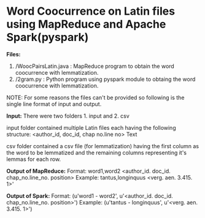 # Word Coocurrence on Latin files using MapReduce and Apache Spark(pyspark) 

**Files:**
1. /WoocPairsLatin.java : MapReduce program to obtain the word coocurrence with lemmatization.
2. /2gram.py : Python program using pyspark module to obtaing the word coocurrence with lemmatization.

NOTE: For some reasons the files can't be provided so following is the single line format of input and output.

**Input:**
There were two folders 1. input and 2. csv

input folder contained multiple Latin files each having the following structure:
<author_id, doc_id, chap no.line no> Text

csv folder contained a csv file (for lemmatization) having the first column as the word to be lemmatized and the remaining columns representing it's lemmas for each row.

**Output of MapReduce:**
Format: word1,word2 <author_id. doc_id. chap_no.line_no. position>
Example: tantus,longinquus	<verg. aen. 3.415. 1>'

**Output of Spark:**
Format: (u'word1 - word2', u'<author_id. doc_id. chap_no.line_no. position>')
Example: (u'tantus - longinquus', u'<verg. aen. 3.415. 1>')